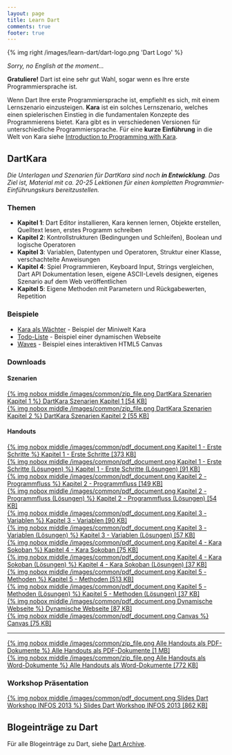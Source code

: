 ```yaml
---
layout: page
title: Learn Dart
comments: true
footer: true
---
```

{% img right /images/learn-dart/dart-logo.png 'Dart Logo' %}

*Sorry, no English at the moment...*

**Gratuliere!** Dart ist eine sehr gut Wahl, sogar wenn es Ihre erste Programmiersprache ist.

Wenn Dart Ihre erste Programmiersprache ist, empfiehlt es sich, mit einem Lernszenario einzusteigen. **Kara** ist ein solches Lernszenario, welches einen spielerischen Einstieg in die fundamentalen Konzepte des Programmierens bietet. Kara gibt es in verschiedenen Versionen für unterschiedliche Programmiersprache. Für eine **kurze Einführung** in die Welt von Kara siehe [Introduction to Programming with Kara](/blog/2012/10/02/introduction-to-programming-with-kara/).

## DartKara ##
*Die Unterlagen und Szenarien für DartKara sind noch **in Entwicklung**. Das Ziel ist, Material mit ca. 20-25 Lektionen für einen kompletten Programmier-Einführungskurs bereitzustellen.* 

### Themen ###
* **Kapitel 1**: Dart Editor installieren, Kara kennen lernen, Objekte erstellen, Quelltext lesen, erstes Programm schreiben
* **Kapitel 2**: Kontrollstrukturen (Bedingungen und Schleifen), Boolean und logische Operatoren
* **Kapitel 3**: Variablen, Datentypen und Operatoren, Struktur einer Klasse, verschachtelte Anweisungen
* **Kapitel 4**: Spiel Programmieren, Keyboard Input, Strings vergleichen, Dart API Dokumentation lesen, eigene ASCII-Levels designen, eigenes Szenario auf dem Web veröffentlichen
* **Kapitel 5**: Eigene Methoden mit Parametern und Rückgabewerten, Repetition

### Beispiele ###
* [Kara als Wächter](http://marcojakob.github.io/dart-kara/kara-as-guard/) - Beispiel der Miniwelt Kara
* [Todo-Liste](http://marcojakob.github.io/dart-kara/todo/) - Beispiel einer dynamischen Webseite
* [Waves](http://marcojakob.github.io/dart-kara/waves/) - Beispiel eines interaktiven HTML5 Canvas


### Downloads ###

#### Szenarien ####
[{% img nobox middle /images/common/zip_file.png DartKara Szenarien Kapitel 1 %} DartKara Szenarien Kapitel 1 [54 KB]](/downloads/learn-dart/dart-kara-chapter-1.zip)   
[{% img nobox middle /images/common/zip_file.png DartKara Szenarien Kapitel 2 %} DartKara Szenarien Kapitel 2 [55 KB]](/downloads/learn-dart/dart-kara-chapter-2.zip)   

#### Handouts ####
[{% img nobox middle /images/common/pdf_document.png Kapitel 1 - Erste Schritte %} Kapitel 1 - Erste Schritte [373 KB]](/downloads/learn-dart/handout-01-kapitel-1-erste-schritte.pdf)   
[{% img nobox middle /images/common/pdf_document.png Kapitel 1 - Erste Schritte (Lösungen) %} Kapitel 1 - Erste Schritte (Lösungen) [91 KB]](/downloads/learn-dart/handout-02-kapitel-1-erste-schritte-loesungen.pdf)   
[{% img nobox middle /images/common/pdf_document.png Kapitel 2 - Programmfluss %} Kapitel 2 - Programmfluss [149 KB]](/downloads/learn-dart/handout-03-kapitel-2-programmfluss.pdf)   
[{% img nobox middle /images/common/pdf_document.png Kapitel 2 - Programmfluss (Lösungen) %} Kapitel 2 - Programmfluss (Lösungen) [54 KB]](/downloads/learn-dart/handout-04-kapitel-2-programmfluss-loesungen.pdf)   
[{% img nobox middle /images/common/pdf_document.png Kapitel 3 - Variablen %} Kapitel 3 - Variablen [90 KB]](/downloads/learn-dart/handout-05-kapitel-3-variablen.pdf)   
[{% img nobox middle /images/common/pdf_document.png Kapitel 3 - Variablen (Lösungen) %} Kapitel 3 - Variablen (Lösungen) [57 KB]](/downloads/learn-dart/handout-06-kapitel-3-variablen-loesungen.pdf)   
[{% img nobox middle /images/common/pdf_document.png Kapitel 4 - Kara Sokoban %} Kapitel 4 - Kara Sokoban [75 KB]](/downloads/learn-dart/handout-07-kapitel-4-kara-sokoban.pdf)   
[{% img nobox middle /images/common/pdf_document.png Kapitel 4 - Kara Sokoban (Lösungen) %} Kapitel 4 - Kara Sokoban (Lösungen) [37 KB]](/downloads/learn-dart/handout-08-kapitel-4-kara-sokoban-loesungen.pdf)   
[{% img nobox middle /images/common/pdf_document.png Kapitel 5 - Methoden %} Kapitel 5 - Methoden [513 KB]](/downloads/learn-dart/handout-09-kapitel-5-methoden.pdf)   
[{% img nobox middle /images/common/pdf_document.png Kapitel 5 - Methoden (Lösungen) %} Kapitel 5 - Methoden (Lösungen) [37 KB]](/downloads/learn-dart/handout-10-kapitel-5-methoden-loesungen.pdf)   
[{% img nobox middle /images/common/pdf_document.png Dynamische Webseite %} Dynamische Webseite [87 KB]](/downloads/learn-dart/handout-11-dynamische-webseite.pdf)   
[{% img nobox middle /images/common/pdf_document.png Canvas %} Canvas [75 KB]](/downloads/learn-dart/handout-12-canvas.pdf)   

---
[{% img nobox middle /images/common/zip_file.png Alle Handouts als PDF-Dokumente %} Alle Handouts als PDF-Dokumente [1 MB]](/downloads/learn-dart/dart-kara-handouts-pdf.zip)   
[{% img nobox middle /images/common/zip_file.png Alle Handouts als Word-Dokumente %} Alle Handouts als Word-Dokumente [772 KB]](/downloads/learn-dart/dart-kara-handouts-word.zip)

### Workshop Präsentation ###
[{% img nobox middle /images/common/pdf_document.png Slides Dart Workshop INFOS 2013 %} Slides Dart Workshop INFOS 2013 [862 KB]](/downloads/learn-dart/slides-dart-workshop-infos2013.pdf) 


## Blogeinträge zu Dart ##
Für alle Blogeinträge zu Dart, siehe [Dart Archive](/blog/archives/dart/).